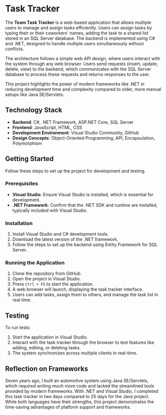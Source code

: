 # Task Tracker

The **Team Task Tracker** is a web-based application that allows multiple users to manage and assign tasks efficiently. Users can assign tasks by typing their or their coworkers' names, adding the task to a shared list stored in an SQL Server database. The backend is implemented using C# and .NET, designed to handle multiple users simultaneously without conflicts. 

The architecture follows a simple web API design, where users interact with the system through any web browser. Users send requests (insert, update, delete, view) to the backend, which communicates with the SQL Server database to process these requests and returns responses to the user.

This project highlights the power of modern frameworks like .NET in reducing development time and complexity compared to older, more manual setups like Java SE/Servlets.

## Technology Stack
- **Backend**: C#, .NET Framework, ASP.NET Core, SQL Server
- **Frontend**: JavaScript, HTML, CSS
- **Development Environment**: Visual Studio Community, GitHub
- **Design Concepts**: Object-Oriented Programming, API, Encapsulation, Polymorphism

## Getting Started
Follow these steps to set up the project for development and testing.

### Prerequisites
- **Visual Studio**: Ensure Visual Studio is installed, which is essential for development.
- **.NET Framework**: Confirm that the .NET SDK and runtime are installed, typically included with Visual Studio.

### Installation
1. Install Visual Studio and C# development tools.
2. Download the latest version of the .NET framework.
3. Follow the steps to set up the backend using Entity Framework for SQL Server.

### Running the Application
1. Clone the repository from GitHub.
2. Open the project in Visual Studio.
3. Press `Ctrl + F5` to start the application.
4. A web browser will launch, displaying the task tracker interface.
5. Users can add tasks, assign them to others, and manage the task list in real time.

## Testing
To run tests:
1. Start the application in Visual Studio.
2. Interact with the task tracker through the browser to test features like adding, editing, or deleting tasks.
3. The system synchronizes across multiple clients in real-time.

## Reflection on Frameworks
Seven years ago, I built an automotive system using Java SE/Servlets, which required writing much more code and lacked the streamlined tools provided by modern frameworks. With .NET and Visual Studio, I completed this task tracker in two days compared to 25 days for the Java project. While both languages have their strengths, this project demonstrates the time-saving advantages of platform support and frameworks.
